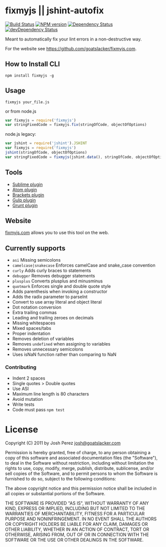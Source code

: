 # fixmyjs || jshint-autofix

[![Build Status](https://secure.travis-ci.org/jshint/fixmyjs.png)](http://travis-ci.org/jshint/fixmyjs)
[![NPM version](https://badge.fury.io/js/fixmyjs.png)](http://badge.fury.io/js/fixmyjs)
[![Dependency Status](https://david-dm.org/jshint/fixmyjs.png)](https://david-dm.org/jshint/fixmyjs)
[![devDependency Status](https://david-dm.org/jshint/fixmyjs/dev-status.png)](https://david-dm.org/jshint/fixmyjs#info=devDependencies)

Meant to automatically fix your lint errors in a non-destructive way.

For the website see <https://github.com/goatslacker/fixmyjs.com>.

## How to Install CLI

```
npm install fixmyjs -g
```

## Usage

```
fixmyjs your_file.js
```

or from node.js

```js
var fixmyjs = require('fixmyjs')
var stringFixedCode = fixmyjs.fix(stringOfCode, objectOfOptions)
```

node.js legacy:

```js
var jshint = require('jshint').JSHINT
var fixmyjs = require('fixmyjs')
jshint(stringOfCode, objectOfOptions)
var stringFixedCode = fixmyjs(jshint.data(), stringOfCode, objectOfOptions).run()
```


## Tools

- [Sublime plugin](https://github.com/addyosmani/sublime-fixmyjs)
- [Atom plugin](https://github.com/sindresorhus/atom-fixmyjs)
- [Brackets plugin](https://github.com/fyockm/brackets-fixmyjs)
- [Gulp plugin](https://github.com/kirjs/gulp-fixmyjs)
- [Grunt plugin](https://github.com/jonschlinkert/grunt-fixmyjs)


## Website

[fixmyjs.com](http://fixmyjs.com) allows you to use this tool on the web.

## Currently supports

* `asi` Missing semicolons
* `camelcase|snakecase` Enforces camelCase and snake_case convention
* `curly` Adds curly braces to statements
* `debugger` Removes debugger statements
* `plusplus` Converts plusplus and minusminus
* `quotmark` Enforces single and double quote style
* Adds parenthesis when invoking a constructor
* Adds the radix parameter to parseInt
* Convert to use array literal and object literal
* Dot notation conversion
* Extra trailing commas
* Leading and trailing zeroes on decimals
* Missing whitespaces
* Mixed spaces/tabs
* Proper indentation
* Removes deletion of variables
* Removes `undefined` when assigning to variables
* Removes unnecessary semicolons
* Uses isNaN function rather than comparing to NaN

### Contributing

* Indent 2 spaces
* Single quotes > Double quotes
* Use ASI
* Maximum line length is 80 characters
* Avoid mutation
* Write tests
* Code must pass `npm test`

# License

Copyright (C) 2011 by Josh Perez <josh@goatslacker.com>

Permission is hereby granted, free of charge, to any person obtaining a copy
of this software and associated documentation files (the "Software"), to deal
in the Software without restriction, including without limitation the rights
to use, copy, modify, merge, publish, distribute, sublicense, and/or sell
copies of the Software, and to permit persons to whom the Software is
furnished to do so, subject to the following conditions:

The above copyright notice and this permission notice shall be included in
all copies or substantial portions of the Software.

THE SOFTWARE IS PROVIDED "AS IS", WITHOUT WARRANTY OF ANY KIND, EXPRESS OR
IMPLIED, INCLUDING BUT NOT LIMITED TO THE WARRANTIES OF MERCHANTABILITY,
FITNESS FOR A PARTICULAR PURPOSE AND NONINFRINGEMENT. IN NO EVENT SHALL THE
AUTHORS OR COPYRIGHT HOLDERS BE LIABLE FOR ANY CLAIM, DAMAGES OR OTHER
LIABILITY, WHETHER IN AN ACTION OF CONTRACT, TORT OR OTHERWISE, ARISING FROM,
OUT OF OR IN CONNECTION WITH THE SOFTWARE OR THE USE OR OTHER DEALINGS IN
THE SOFTWARE.
